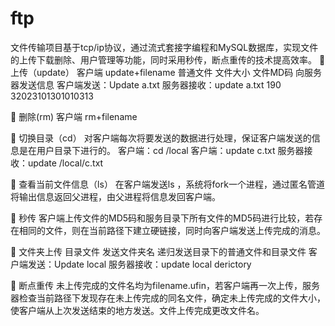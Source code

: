 # ftp
文件传输项目基于tcp/ip协议，通过流式套接字编程和MySQL数据库，实现文件的上传下载删除、用户管理等功能，同时采用秒传，断点重传的技术提高效率。
	上传（update）
客户端 update+filename    普通文件   文件大小   文件MD码  	向服务器发送信息
客户端发送：Update  a.txt 	服务器接收：update  a.txt  190  32023101301010313
  
	删除(rm)
客户端 rm+filename
 
	切换目录（cd） 
对客户端每次将要发送的数据进行处理，保证客户端发送的信息是在用户目录下进行的。
客户端：cd /local
客户端：update c.txt		服务器接收：update /local/c.txt
 
	查看当前文件信息（ls）
在客户端发送ls ，系统将fork一个进程，通过匿名管道将输出信息返回父进程，由父进程将信息发回客户端。
 
	秒传
客户端上传文件的MD5码和服务目录下所有文件的MD5码进行比较，若存在相同的文件，则在当前路径下建立硬链接，同时向客户端发送上传完成的消息。
 
	文件夹上传
目录文件 发送文件夹名   	递归发送目录下的普通文件和目录文件
客户端发送：Update  local         服务器接收：update local  derictory
 
	断点重传
未上传完成的文件名均为filename.ufin，若客户端再一次上传，服务器检查当前路径下发现存在未上传完成的同名文件，确定未上传完成的文件大小，使客户端从上次发送结束的地方发送。文件上传完成更改文件名。
 
